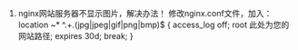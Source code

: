 1. nginx网站服务器不显示图片，解决办法！
修改nginx.conf文件，加入：
location ~* ^.+\.(jpg|jpeg|gif|png|bmp)$ {
access_log off;
root 此处为您的网站路径;
expires 30d;
break;
}
